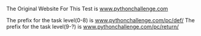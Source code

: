 The Original Website For This Test is www.pythonchallenge.com

The prefix for the task level(0-8) is www.pythonchallenge.com/pc/def/
The prefix for the task level(9-?) is www.pythonchallenge.com/pc/return/

